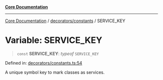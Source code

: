 [**Core Documentation**](../../../README.md)

***

[Core Documentation](../../../README.md) / [decorators/constants](../README.md) / SERVICE\_KEY

# Variable: SERVICE\_KEY

> `const` **SERVICE\_KEY**: *typeof* `SERVICE_KEY`

Defined in: [decorators/constants.ts:54](https://github.com/stonemjs/core/blob/b1f29857c7f1e529739f22d486494bed3b22d2c6/src/decorators/constants.ts#L54)

A unique symbol key to mark classes as services.
